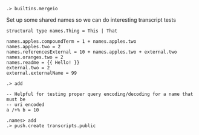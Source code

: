 ```ucm:hide
.> builtins.mergeio
```

Set up some shared names so we can do interesting transcript tests

```unison
structural type names.Thing = This | That

names.apples.compoundTerm = 1 + names.apples.two
names.apples.two = 2
names.referencesExternal = 10 + names.apples.two + external.two
names.oranges.two = 2
names.readme = {{ Hello! }}
external.two = 2
external.externalName = 99
```


```ucm
.> add
```

```unison
-- Helpful for testing proper query encoding/decoding for a name that must be
-- uri encoded
a /+% b = 10
```

```ucm
.names> add
.> push.create transcripts.public
```
